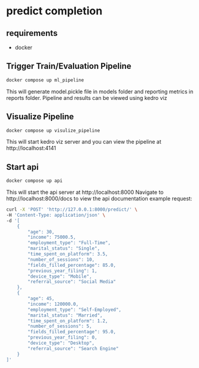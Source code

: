 # predict completion

## requirements
- docker

## Trigger Train/Evaluation Pipeline
```bash
docker compose up ml_pipeline
```
This will generate model.pickle file in models folder and reporting metrics in reports folder.
Pipeline and results can be viewed using kedro viz

## Visualize Pipeline
```bash 
docker compose up visulize_pipeline
```
This will start kedro viz server and you can view the pipeline at http://localhost:4141

## Start api
```bash
docker compose up api
```
This will start the api server at http://localhost:8000
Navigate to http://localhost:8000/docs to view the api documentation
example request:
```bash
curl -X 'POST' 'http://127.0.0.1:8000/predict/' \
-H 'Content-Type: application/json' \
-d '[
    {
        "age": 30,
        "income": 75000.5,
        "employment_type": "Full-Time",
        "marital_status": "Single",
        "time_spent_on_platform": 3.5,
        "number_of_sessions": 10,
        "fields_filled_percentage": 85.0,
        "previous_year_filing": 1,
        "device_type": "Mobile",
        "referral_source": "Social Media"
    },
    {
        "age": 45,
        "income": 120000.0,
        "employment_type": "Self-Employed",
        "marital_status": "Married",
        "time_spent_on_platform": 1.2,
        "number_of_sessions": 5,
        "fields_filled_percentage": 95.0,
        "previous_year_filing": 0,
        "device_type": "Desktop",
        "referral_source": "Search Engine"
    }
]'
```
